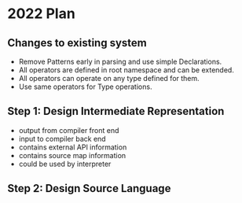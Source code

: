 
# 2022 Plan

## Changes to existing system

- Remove Patterns early in parsing and use simple Declarations.
- All operators are defined in root namespace and can be extended.
- All operators can operate on any type defined for them.
- Use same operators for Type operations.

## Step 1: Design Intermediate Representation

- output from compiler front end
- input to compiler back end
- contains external API information
- contains source map information
- could be used by interpreter

## Step 2: Design Source Language